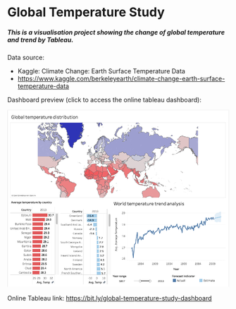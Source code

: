 # Global Temperature Study
##### This is a visualisation project showing the change of global temperature and trend by Tableau.

Data source: 
- Kaggle: Climate Change: Earth Surface Temperature Data
- https://www.kaggle.com/berkeleyearth/climate-change-earth-surface-temperature-data


Dashboard preview (click to access the online tableau dashboard):

[![alt text](https://github.com/tommy539/Data-Science-Project/blob/master/Global%20Temperature%20Study/dashboard-preview.png?raw=true)](https://bit.ly/global-temperature-study-dashboard)

Online Tableau link: https://bit.ly/global-temperature-study-dashboard
